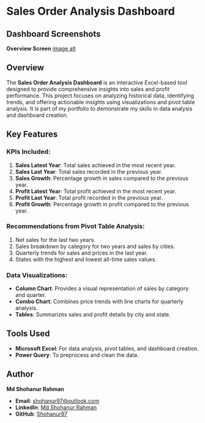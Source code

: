 # Sales Order Analysis Dashboard
## Dashboard Screenshots

 **Overview Screen**
[image alt](https://github.com/Shohanur97/MS-Excel-with-Dynamic-Dashboard-Creation/blob/main/Sales%20Order%20Analysis%20Dashboard/Sale%20Order%20analysis%20dashboard.png)
## Overview
The **Sales Order Analysis Dashboard** is an interactive Excel-based tool designed to provide comprehensive insights into sales and profit performance. This project focuses on analyzing historical data, identifying trends, and offering actionable insights using visualizations and pivot table analysis. It is part of my portfolio to demonstrate my skills in data analysis and dashboard creation.

## Key Features

### KPIs Included:
1. **Sales Latest Year**: Total sales achieved in the most recent year.
2. **Sales Last Year**: Total sales recorded in the previous year.
3. **Sales Growth**: Percentage growth in sales compared to the previous year.
4. **Profit Latest Year**: Total profit achieved in the most recent year.
5. **Profit Last Year**: Total profit recorded in the previous year.
6. **Profit Growth**: Percentage growth in profit compared to the previous year.

### Recommendations from Pivot Table Analysis:
1. Net sales for the last two years.
2. Sales breakdown by category for two years and sales by cities.
3. Quarterly trends for sales and prices in the last year.
4. States with the highest and lowest all-time sales values.

### Data Visualizations:
- **Column Chart**: Provides a visual representation of sales by category and quarter.
- **Combo Chart**: Combines price trends with line charts for quarterly analysis.
- **Tables**: Summarizes sales and profit details by city and state.
 
## Tools Used
- **Microsoft Excel**: For data analysis, pivot tables, and dashboard creation.
- **Power Query**: To preprocess and clean the data.

## Author
**Md Shohanur Rahman**

- **Email**: [shohanur97@outlook.com](mailto:shohanur97@outlook.com)
- **LinkedIn**: [Md Shohanur Rahman](https://www.linkedin.com/in/shohanur-r-shamim/)
- **GitHub**: [Shohanur97](https://github.com/Shohanur97)




